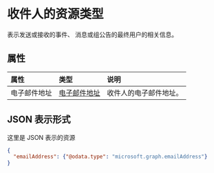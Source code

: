 # <a name="recipient-resource-type"></a>收件人的资源类型

表示发送或接收的事件、 消息或组公告的最终用户的相关信息。 

## <a name="properties"></a>属性
| 属性     | 类型   |说明|
|:---------------|:--------|:----------|
|电子邮件地址|[电子邮件地址](emailaddress.md)|收件人的电子邮件地址。|


## <a name="json-representation"></a>JSON 表示形式

这里是 JSON 表示的资源

<!-- {
  "blockType": "resource",
  "optionalProperties": [

  ],
  "@odata.type": "microsoft.graph.recipient"
}-->

```json
{
  "emailAddress": {"@odata.type": "microsoft.graph.emailAddress"}
}

```

<!-- uuid: 8fcb5dbc-d5aa-4681-8e31-b001d5168d79
2015-10-25 14:57:30 UTC -->
<!-- {
  "type": "#page.annotation",
  "description": "recipient resource",
  "keywords": "",
  "section": "documentation",
  "tocPath": ""
}-->